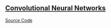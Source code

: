 [Convolutional Neural Networks](https://www.youtube.com/watch?v=FTr3n7uBIuE)
---


[Source Code](https://github.com/llSourcell/Convolutional_neural_network)



